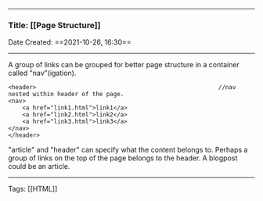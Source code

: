 --------

### Title: [[Page Structure]]
Date Created: ==2021-10-26, 16:30==

--------

A group of links can be grouped for better page structure in a container called "nav"(igation).
```
<header>													//nav nested within header of the page.
<nav> 	
	<a href="link1.html">link1</a>
	<a href="link2.html">link2</a>
	<a href="link3.html">link3</a>
</nav>
</header>
```

"article" and "header" can specify what the content belongs to.  Perhaps a group of links on the top of the page belongs to the header.  A blogpost could be an article.

--------
Tags: [[HTML]]
